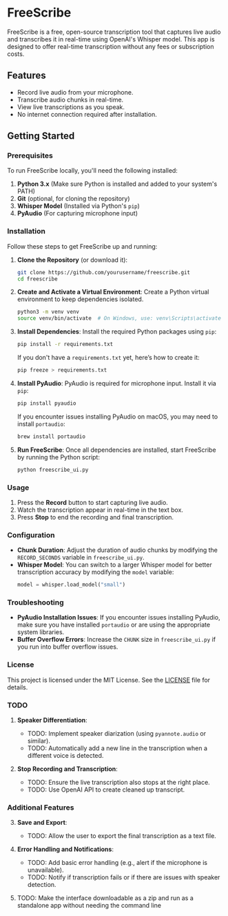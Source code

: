 # FreeScribe

FreeScribe is a free, open-source transcription tool that captures live audio and transcribes it in real-time using OpenAI's Whisper model. This app is designed to offer real-time transcription without any fees or subscription costs.

## Features
- Record live audio from your microphone.
- Transcribe audio chunks in real-time.
- View live transcriptions as you speak.
- No internet connection required after installation.

## Getting Started

### Prerequisites

To run FreeScribe locally, you'll need the following installed:

1. **Python 3.x** (Make sure Python is installed and added to your system's PATH)
2. **Git** (optional, for cloning the repository)
3. **Whisper Model** (Installed via Python's `pip`)
4. **PyAudio** (For capturing microphone input)

### Installation

Follow these steps to get FreeScribe up and running:

1. **Clone the Repository** (or download it):
   ```bash
   git clone https://github.com/yourusername/freescribe.git
   cd freescribe
   ```

2. **Create and Activate a Virtual Environment**:
   Create a Python virtual environment to keep dependencies isolated.
   ```bash
   python3 -m venv venv
   source venv/bin/activate  # On Windows, use: venv\Scripts\activate
   ```

3. **Install Dependencies**:
   Install the required Python packages using `pip`:
   ```bash
   pip install -r requirements.txt
   ```

   If you don't have a `requirements.txt` yet, here’s how to create it:
   ```bash
   pip freeze > requirements.txt
   ```

4. **Install PyAudio**:
   PyAudio is required for microphone input. Install it via `pip`:
   ```bash
   pip install pyaudio
   ```

   If you encounter issues installing PyAudio on macOS, you may need to install `portaudio`:
   ```bash
   brew install portaudio
   ```

5. **Run FreeScribe**:
   Once all dependencies are installed, start FreeScribe by running the Python script:
   ```bash
   python freescribe_ui.py
   ```

### Usage

1. Press the **Record** button to start capturing live audio.
2. Watch the transcription appear in real-time in the text box.
3. Press **Stop** to end the recording and final transcription.

### Configuration

- **Chunk Duration**: Adjust the duration of audio chunks by modifying the `RECORD_SECONDS` variable in `freescribe_ui.py`.
- **Whisper Model**: You can switch to a larger Whisper model for better transcription accuracy by modifying the `model` variable:
  ```python
  model = whisper.load_model("small")
  ```

### Troubleshooting

- **PyAudio Installation Issues**: If you encounter issues installing PyAudio, make sure you have installed `portaudio` or are using the appropriate system libraries.
- **Buffer Overflow Errors**: Increase the `CHUNK` size in `freescribe_ui.py` if you run into buffer overflow issues.

### License

This project is licensed under the MIT License. See the [LICENSE](LICENSE) file for details.


### TODO

1. **Speaker Differentiation**:
   - TODO: Implement speaker diarization (using `pyannote.audio` or similar).
   - TODO: Automatically add a new line in the transcription when a different voice is detected.

2. **Stop Recording and Transcription**:
   - TODO: Ensure the live transcription also stops at the right place.
   - TODO: Use OpenAI API to create cleaned up transcript.

### Additional Features
3. **Save and Export**:
   - TODO: Allow the user to export the final transcription as a text file.

4. **Error Handling and Notifications**:
   - TODO: Add basic error handling (e.g., alert if the microphone is unavailable).
   - TODO: Notify if transcription fails or if there are issues with speaker detection.

5. TODO: Make the interface downloadable as a zip and run as a standalone app without needing the command line
